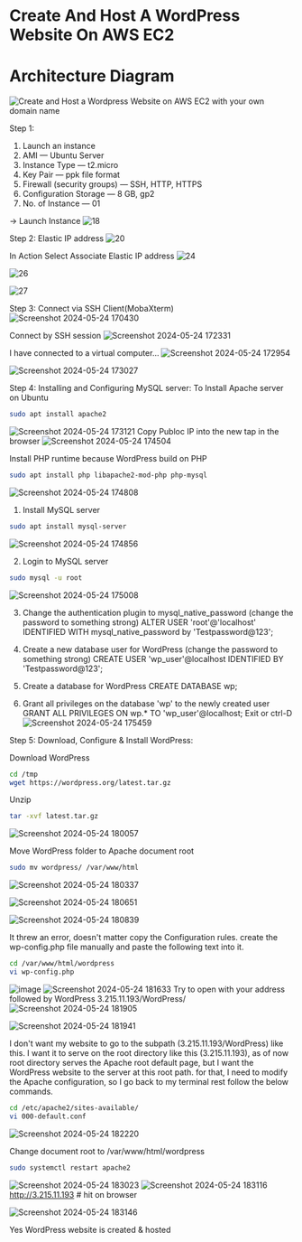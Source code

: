 # Create And Host A WordPress Website On AWS EC2
# Architecture Diagram

![Create and Host a Wordpress Website on AWS EC2 with your own domain name](https://github.com/praneethsonu/AWS-Projects/assets/166925251/cacc261f-8b51-4b59-a20b-b9db9438557f)

Step 1: 
1. Launch an instance
2. AMI — Ubuntu Server
3. Instance Type — t2.micro
4. Key Pair — ppk file format
5. Firewall (security groups) — SSH, HTTP, HTTPS
6. Configuration Storage — 8 GB, gp2
7. No. of Instance — 01

→ Launch Instance
![18](https://github.com/praneethsonu/AWS-Projects/assets/166925251/0a20c58d-ad58-4f14-941b-a9c9781aff7b)

Step 2: Elastic IP address
![20](https://github.com/praneethsonu/AWS-Projects/assets/166925251/6b3bd40a-a015-4218-93c4-bc48a41295cd)

In Action Select Associate Elastic IP address
![24](https://github.com/praneethsonu/AWS-Projects/assets/166925251/23e6a2db-a7a4-4e4b-a444-76dd80fb43f1)

![26](https://github.com/praneethsonu/AWS-Projects/assets/166925251/a362930b-0548-444c-9795-2a656128809e)

![27](https://github.com/praneethsonu/AWS-Projects/assets/166925251/0793e5e3-d257-42a8-bb25-28b3b08aa1a8)

Step 3: Connect via SSH Client(MobaXterm)
![Screenshot 2024-05-24 170430](https://github.com/praneethsonu/AWS-Projects/assets/166925251/18e6d514-dae4-4ce1-a8f5-095051ab1406) 

Connect by SSH session
![Screenshot 2024-05-24 172331](https://github.com/praneethsonu/AWS-Projects/assets/166925251/720bf9b7-99a9-4a63-a9bd-69afba8d5743)

I have connected to a virtual computer…
![Screenshot 2024-05-24 172954](https://github.com/praneethsonu/AWS-Projects/assets/166925251/ab35d3df-4714-470c-89eb-1d650bed744b)

![Screenshot 2024-05-24 173027](https://github.com/praneethsonu/AWS-Projects/assets/166925251/99e88e55-1cd9-4577-83fb-08dcb296abfd)

Step 4: Installing and Configuring MySQL server:
To Install Apache server on Ubuntu
```bash
sudo apt install apache2
```
![Screenshot 2024-05-24 173121](https://github.com/praneethsonu/AWS-Projects/assets/166925251/4f6895b2-cacf-40d7-92a3-77a893f1af94)
Copy Publoc IP into the new tap in the browser
![Screenshot 2024-05-24 174504](https://github.com/praneethsonu/AWS-Projects/assets/166925251/2a4c1a5e-e3e3-452c-bcf4-a696fbbf0f4c)

Install PHP runtime because WordPress build on PHP
```bash
sudo apt install php libapache2-mod-php php-mysql
```
![Screenshot 2024-05-24 174808](https://github.com/praneethsonu/AWS-Projects/assets/166925251/055ddc20-b055-4304-8a33-2456ab8f4ed9)

1. Install MySQL server
```bash   
sudo apt install mysql-server
```
![Screenshot 2024-05-24 174856](https://github.com/praneethsonu/AWS-Projects/assets/166925251/a9c740b6-652f-455e-b88e-544f4fffcfb5)
 

2. Login to MySQL server
```bash
sudo mysql -u root
```
![Screenshot 2024-05-24 175008](https://github.com/praneethsonu/AWS-Projects/assets/166925251/d0ba5a06-2323-442c-9582-8af872d3fda7)


3. Change the authentication plugin to mysql_native_password (change the password to something strong)
ALTER USER 'root'@'localhost' IDENTIFIED WITH mysql_native_password by 'Testpassword@123';

4. Create a new database user for WordPress (change the password to something strong)
CREATE USER 'wp_user'@localhost IDENTIFIED BY 'Testpassword@123';

5. Create a database for WordPress
CREATE DATABASE wp;

6. Grant all privileges on the database 'wp' to the newly created user
GRANT ALL PRIVILEGES ON wp.* TO 'wp_user'@localhost;
Exit or ctrl-D
![Screenshot 2024-05-24 175459](https://github.com/praneethsonu/AWS-Projects/assets/166925251/1142af6a-07ed-422c-98ab-0fae60ec1768)

Step 5: Download, Configure & Install WordPress:

Download WordPress
```bash
cd /tmp
wget https://wordpress.org/latest.tar.gz
```
Unzip 
```bash
tar -xvf latest.tar.gz
```
![Screenshot 2024-05-24 180057](https://github.com/praneethsonu/AWS-Projects/assets/166925251/8ffab688-4bf1-4054-8389-329ca9ffe2ad)

Move WordPress folder to Apache document root
```bash
sudo mv wordpress/ /var/www/html
```
![Screenshot 2024-05-24 180337](https://github.com/praneethsonu/AWS-Projects/assets/166925251/1d903d50-85b3-4e53-98a9-41a5484cf9ab)

![Screenshot 2024-05-24 180651](https://github.com/praneethsonu/AWS-Projects/assets/166925251/724d6b7f-e76d-40f1-98b6-5d48ad63faf6)

![Screenshot 2024-05-24 180839](https://github.com/praneethsonu/AWS-Projects/assets/166925251/df413759-387a-4310-8e6d-5fdc633b3480)

It threw an error, doesn't matter copy the Configuration rules. create the wp-config.php file manually and paste the following text into it.
```bash
cd /var/www/html/wordpress
vi wp-config.php
```
![image](https://github.com/praneethsonu/AWS-Projects/assets/166925251/9f57ab62-ef38-4b8a-b252-25f53371630b)
![Screenshot 2024-05-24 181633](https://github.com/praneethsonu/AWS-Projects/assets/166925251/ebf88656-7b40-46de-9fe8-954065e5859e)
Try to open with your address followed by WordPress
3.215.11.193/WordPress/
![Screenshot 2024-05-24 181905](https://github.com/praneethsonu/AWS-Projects/assets/166925251/ad94ec2f-bfd7-44ea-8fb9-6ad4f500d0a5)

![Screenshot 2024-05-24 181941](https://github.com/praneethsonu/AWS-Projects/assets/166925251/e51da7a5-fc12-42a4-9508-b1828a4f3055)

I don't want my website to go to the subpath (3.215.11.193/WordPress) like this. I want it to serve on the root directory like this (3.215.11.193), as of now root directory serves the Apache root default page, but I want the WordPress website to the server at this root path. for that, I need to modify the Apache configuration, so I go back to my terminal rest follow the below commands.
```bash
cd /etc/apache2/sites-available/
vi 000-default.conf
```
![Screenshot 2024-05-24 182220](https://github.com/praneethsonu/AWS-Projects/assets/166925251/7064db23-871f-410f-8198-d118aa0b2edd)

Change document root to /var/www/html/wordpress
```bash
sudo systemctl restart apache2
```
![Screenshot 2024-05-24 183023](https://github.com/praneethsonu/AWS-Projects/assets/166925251/c7f7f80d-e163-4c14-98a4-c15f7b3d19bf)
![Screenshot 2024-05-24 183116](https://github.com/praneethsonu/AWS-Projects/assets/166925251/2af433de-2d71-4a1c-a208-1b35afd4ef03)
http://3.215.11.193 # hit on browser

![Screenshot 2024-05-24 183146](https://github.com/praneethsonu/AWS-Projects/assets/166925251/3adfa927-4acf-433d-b85c-3611852d1171)

Yes WordPress website is created & hosted


















